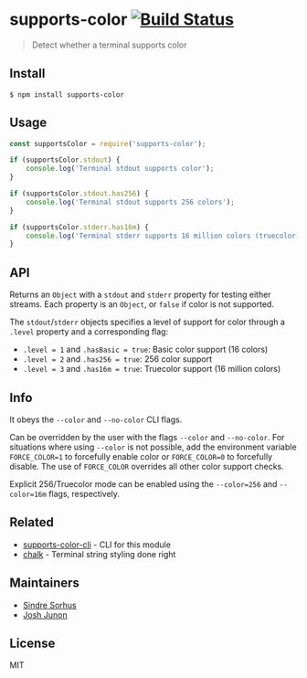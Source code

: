# supports-color [![Build Status](https://travis-ci.org/chalk/supports-color.svg?branch=master)](https://travis-ci.org/chalk/supports-color)

> Detect whether a terminal supports color

## Install

```
$ npm install supports-color
```

## Usage

```js
const supportsColor = require('supports-color');

if (supportsColor.stdout) {
	console.log('Terminal stdout supports color');
}

if (supportsColor.stdout.has256) {
	console.log('Terminal stdout supports 256 colors');
}

if (supportsColor.stderr.has16m) {
	console.log('Terminal stderr supports 16 million colors (truecolor)');
}
```

## API

Returns an `Object` with a `stdout` and `stderr` property for testing either streams. Each property
is an `Object`, or `false` if color is not supported.

The `stdout`/`stderr` objects specifies a level of support for color through a `.level` property and
a corresponding flag:

- `.level = 1` and `.hasBasic = true`: Basic color support (16 colors)
- `.level = 2` and `.has256 = true`: 256 color support
- `.level = 3` and `.has16m = true`: Truecolor support (16 million colors)

## Info

It obeys the `--color` and `--no-color` CLI flags.

Can be overridden by the user with the flags `--color` and `--no-color`. For situations where using
`--color` is not possible, add the environment variable `FORCE_COLOR=1` to forcefully enable color
or `FORCE_COLOR=0` to forcefully disable. The use of `FORCE_COLOR` overrides all other color support
checks.

Explicit 256/Truecolor mode can be enabled using the `--color=256` and `--color=16m` flags,
respectively.

## Related

- [supports-color-cli](https://github.com/chalk/supports-color-cli) - CLI for this module
- [chalk](https://github.com/chalk/chalk) - Terminal string styling done right

## Maintainers

- [Sindre Sorhus](https://github.com/sindresorhus)
- [Josh Junon](https://github.com/qix-)

## License

MIT
